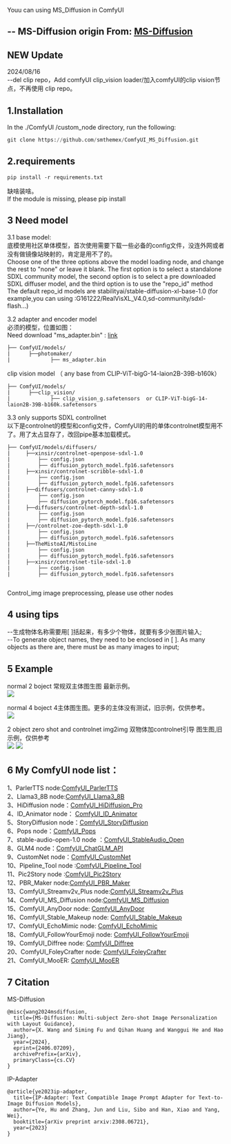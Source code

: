 Youu can using MS_Diffusion in ComfyUI 

-- 
MS-Diffusion origin From: [MS-Diffusion](https://github.com/MS-Diffusion/MS-Diffusion)
----

NEW Update
---
2024/08/16  
--del clip repo，Add comfyUI clip_vision loader/加入comfyUI的clip vision节点，不再使用 clip repo。   

1.Installation
-----
  In the ./ComfyUI /custom_node directory, run the following:   

  ``` python 
  git clone https://github.com/smthemex/ComfyUI_MS_Diffusion.git

  ```
2.requirements  
----
```
pip install -r requirements.txt
```
缺啥装啥。   
If the module is missing, please pip install   

3 Need  model 
----
3.1 base model:   
底模使用社区单体模型，首次使用需要下载一些必备的config文件，没连外网或者没有做镜像站映射的，肯定是用不了的。   
Choose one of the three options above the model loading node, and change the rest to "none" or leave it blank. The first option is to select a standalone SDXL community model, the second option is to select a pre downloaded SDXL diffuser model, and the third option is to use the "repo_id" method    
The default repo_id models are stabilityai/stable-diffusion-xl-base-1.0 (for example,you can using :G161222/RealVisXL_V4.0,sd-community/sdxl-flash...)     

3.2 adapter and  encoder model   
必须的模型，位置如图：   
Need download "ms_adapter.bin" : [link](https://huggingface.co/doge1516/MS-Diffusion/tree/main)    

```
├── ComfyUI/models/
|      ├──photomaker/
|             ├── ms_adapter.bin
```
clip vision model  （ any  base from CLIP-ViT-bigG-14-laion2B-39B-b160k）  
```
├── ComfyUI/models/
|      ├──clip_vision/
|             ├── clip_vision_g.safetensors  or CLIP-ViT-bigG-14-laion2B-39B-b160k.safetensors
```

3.3 only supports SDXL controllnet    
以下是controlnet的模型和config文件，ComfyUI的用的单体controlnet模型用不了。用了太占显存了，改回pipe基本加载模式。      
```
├── ComfyUI/models/diffusers/   
|     ├──xinsir/controlnet-openpose-sdxl-1.0    
|         ├── config.json   
|         ├── diffusion_pytorch_model.fp16.safetensors   
|     ├──xinsir/controlnet-scribble-sdxl-1.0   
|         ├── config.json   
|         ├── diffusion_pytorch_model.fp16.safetensors   
|     ├──diffusers/controlnet-canny-sdxl-1.0   
|         ├── config.json   
|         ├── diffusion_pytorch_model.fp16.safetensors   
|     ├──diffusers/controlnet-depth-sdxl-1.0   
|         ├── config.json   
|         ├── diffusion_pytorch_model.fp16.safetensors
|     ├──/controlnet-zoe-depth-sdxl-1.0  
|         ├── config.json   
|         ├── diffusion_pytorch_model.fp16.safetensors
|     ├──TheMistoAI/MistoLine 
|         ├── config.json   
|         ├── diffusion_pytorch_model.fp16.safetensors
|     ├──xinsir/controlnet-tile-sdxl-1.0
|         ├── config.json   
|         ├── diffusion_pytorch_model.fp16.safetensors
   
```
Control_img image preprocessing, please use other nodes     

4 using tips
---
--生成物体名称需要用[  ]括起来，有多少个物体，就要有多少张图片输入;  
--To generate object names, they need to be enclosed in [  ]. As many objects as there are, there must be as many images to input;     

5 Example
----

normal 2 boject 常规双主体图生图 最新示例。     
![](https://github.com/smthemex/ComfyUI_MS_Diffusion/blob/main/examples/example_new.png)

normal 4 boject 4主体图生图。更多的主体没有测试，旧示例，仅供参考。            
![](https://github.com/smthemex/ComfyUI_MS_Diffusion/blob/main/examples/autolayerimg4img.png)

2 object zero shot and controlnet img2img  双物体加controlnet引导 图生图,旧示例，仅供参考  
![](https://github.com/smthemex/ComfyUI_MS_Diffusion/blob/main/examples/controlnet%20_obj.png)
![](https://github.com/smthemex/ComfyUI_MS_Diffusion/blob/main/examples/controlnet%20_obj1.png)


6 My ComfyUI node list：
-----

1、ParlerTTS node:[ComfyUI_ParlerTTS](https://github.com/smthemex/ComfyUI_ParlerTTS)     
2、Llama3_8B node:[ComfyUI_Llama3_8B](https://github.com/smthemex/ComfyUI_Llama3_8B)      
3、HiDiffusion node：[ComfyUI_HiDiffusion_Pro](https://github.com/smthemex/ComfyUI_HiDiffusion_Pro)   
4、ID_Animator node： [ComfyUI_ID_Animator](https://github.com/smthemex/ComfyUI_ID_Animator)       
5、StoryDiffusion node：[ComfyUI_StoryDiffusion](https://github.com/smthemex/ComfyUI_StoryDiffusion)  
6、Pops node：[ComfyUI_Pops](https://github.com/smthemex/ComfyUI_Pops)   
7、stable-audio-open-1.0 node ：[ComfyUI_StableAudio_Open](https://github.com/smthemex/ComfyUI_StableAudio_Open)        
8、GLM4 node：[ComfyUI_ChatGLM_API](https://github.com/smthemex/ComfyUI_ChatGLM_API)   
9、CustomNet node：[ComfyUI_CustomNet](https://github.com/smthemex/ComfyUI_CustomNet)           
10、Pipeline_Tool node :[ComfyUI_Pipeline_Tool](https://github.com/smthemex/ComfyUI_Pipeline_Tool)    
11、Pic2Story node :[ComfyUI_Pic2Story](https://github.com/smthemex/ComfyUI_Pic2Story)   
12、PBR_Maker node:[ComfyUI_PBR_Maker](https://github.com/smthemex/ComfyUI_PBR_Maker)      
13、ComfyUI_Streamv2v_Plus node:[ComfyUI_Streamv2v_Plus](https://github.com/smthemex/ComfyUI_Streamv2v_Plus)   
14、ComfyUI_MS_Diffusion node:[ComfyUI_MS_Diffusion](https://github.com/smthemex/ComfyUI_MS_Diffusion)   
15、ComfyUI_AnyDoor node: [ComfyUI_AnyDoor](https://github.com/smthemex/ComfyUI_AnyDoor)  
16、ComfyUI_Stable_Makeup node: [ComfyUI_Stable_Makeup](https://github.com/smthemex/ComfyUI_Stable_Makeup)  
17、ComfyUI_EchoMimic node:  [ComfyUI_EchoMimic](https://github.com/smthemex/ComfyUI_EchoMimic)   
18、ComfyUI_FollowYourEmoji node: [ComfyUI_FollowYourEmoji](https://github.com/smthemex/ComfyUI_FollowYourEmoji)   
19、ComfyUI_Diffree node: [ComfyUI_Diffree](https://github.com/smthemex/ComfyUI_Diffree)    
20、ComfyUI_FoleyCrafter node: [ComfyUI_FoleyCrafter](https://github.com/smthemex/ComfyUI_FoleyCrafter)   
21、ComfyUI_MooER: [ComfyUI_MooER](https://github.com/smthemex/ComfyUI_MooER)


7 Citation
------
MS-Diffusion
```
@misc{wang2024msdiffusion,
  title={MS-Diffusion: Multi-subject Zero-shot Image Personalization with Layout Guidance}, 
  author={X. Wang and Siming Fu and Qihan Huang and Wanggui He and Hao Jiang},
  year={2024},
  eprint={2406.07209},
  archivePrefix={arXiv},
  primaryClass={cs.CV}
}
```

IP-Adapter
```
@article{ye2023ip-adapter,
  title={IP-Adapter: Text Compatible Image Prompt Adapter for Text-to-Image Diffusion Models},
  author={Ye, Hu and Zhang, Jun and Liu, Sibo and Han, Xiao and Yang, Wei},
  booktitle={arXiv preprint arxiv:2308.06721},
  year={2023}
}
```
